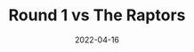---
layout: layouts/post.njk
title: Round 1 vs The Raptors
date: 2022-04-16
humanDate: April 16th, 2022
topDate: "04/2022"
tags: [
    post,
    total,
    2021_season
]
totalDonations: 0.00
doneeShort: "Philadoptables"
donee:  Philadoptables
doneeLink: https://philadoptables.org/
threadLink: https://www.reddit.com/r/sixers/comments/u54j88/in_honor_of_the_76ers_playoffs_starting_today_im/
desc: "In honor of the 76ers playoffs starting today, I’m pledging a $25 donation to Philadoptables, a non profit organization benefitting the lives of cats and kittens. Raise the cats!"
---